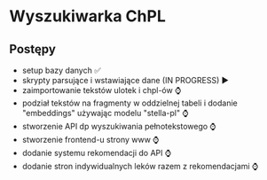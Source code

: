 # Wyszukiwarka ChPL

## Postępy
- setup bazy danych ✅
- skrypty parsujące i wstawiające dane (IN PROGRESS) ▶️
- zaimportowanie tekstów ulotek i chpl-ów ⌚
- podział tekstów na fragmenty w oddzielnej tabeli i dodanie "embeddings" używając modelu "stella-pl" ⌚
- stworzenie API dp wyszukiwania pełnotekstowego ⌚
- stworzenie frontend-u strony www ⌚
- dodanie systemu rekomendacji do API ⌚
- dodanie stron indywidualnych leków razem z rekomendacjami ⌚